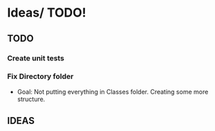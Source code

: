 # Ideas/ TODO!

## TODO

### Create unit tests


### Fix Directory folder

* Goal: Not putting everything in Classes folder. Creating some more structure. 


## IDEAS

